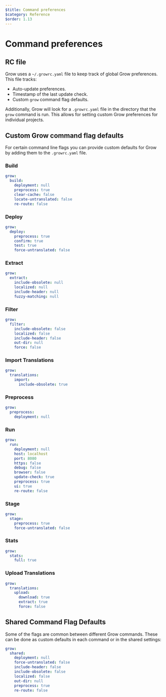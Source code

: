 ```yaml
---
$title: Command preferences
$category: Reference
$order: 1.13
---
```

# Command preferences

## RC file

Grow uses a `~/.growrc.yaml` file to keep track of global Grow preferences. This file tracks:

- Auto-update preferences.
- Timestamp of the last update check.
- Custom `grow` command flag defaults.

Additionally, Grow will look for a `.growrc.yaml` file in the directory that the `grow` command is run. This allows for setting custom Grow preferences for individual projects.

## Custom Grow command flag defaults

For certain command line flags you can provide custom defaults for Grow by adding them to the `.growrc.yaml` file.

### Build

```yaml
grow:
  build:
    deployment: null
    preprocess: true
    clear-cache: false
    locate-untranslated: false
    re-route: false
```

### Deploy

```yaml
grow:
  deploy:
    preprocess: true
    confirm: true
    test: true
    force-untranslated: false
```

### Extract

```yaml
grow:
  extract:
    include-obsolete: null
    localized: null
    include-header: null
    fuzzy-matching: null
```

### Filter

```yaml
grow:
  filter:
    include-obsolete: false
    localized: false
    include-header: false
    out-dir: null
    force: false
```

### Import Translations

```yaml
grow:
  translations:
    import:
      include-obsolete: true
```

### Preprocess

```yaml
grow:
  preprocess:
    deployment: null
```

### Run

```yaml
grow:
  run:
    deployment: null
    host: localhost
    port: 8080
    https: false
    debug: false
    browser: false
    update-check: true
    preprocess: true
    ui: true
    re-route: false
```

### Stage

```yaml
grow:
  stage:
    preprocess: true
    force-untranslated: false
```

### Stats

```yaml
grow:
  stats:
    full: true
```

### Upload Translations

```yaml
grow:
  translations:
    upload:
      download: true
      extract: true
      force: false
```

## Shared Command Flag Defaults

Some of the flags are common between different Grow commands. These can be done as custom defaults in each command or in the shared settings:

```yaml
grow:
  shared:
    deployment: null
    force-untranslated: false
    include-header: false
    include-obsolete: false
    localized: false
    out-dir: null
    preprocess: true
    re-route: false
```
